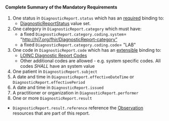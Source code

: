 #### Complete Summary of the Mandatory Requirements


1.  One status in `DiagnosticReport.status` which has an [required](http://hl7-fhir.github.io/terminologies.html#required) binding to:
    -   [DiagnosticReportStatus] value set.
1.  One category in `DiagnosticReport.category` which must have:
    -   a fixed `DiagnosticReport.category.coding.system`= "http://hl7.org/fhir/DiagnosticReport-category”
    -   a fixed `DiagnosticReport.category.coding.code`= "LAB"
1.  One code in `DiagnosticReport.code` which has an [extensible](http://hl7-fhir.github.io/terminologies.html#extensible) binding to:
    -   [LOINC Diagnostic Report Codes]
    -   Other additional codes are allowed - e.g. system specific codes. All codes *SHALL* have an system value
1.  One patient in `DiagnosticReport.subject`
1.  A date and time in `DiagnosticReport.effectiveDateTime` or `DiagnosticReport.effectivePeriod`
1.  A date and time in `DiagnosticReport.issued`
1.  A practitioner or organization in `DiagnosticReport.performer`
1.  One or more `DiagnosticReport.result`
-   `DiagnosticReport.result.reference` reference the [Observation] resources that are part of this report.


[DiagnosticReportStatus]: http://hl7-fhir.github.io/valueset-diagnostic-report-status.html
[Observation]: http://hl7-fhir.github.io/observation.html
[LOINC Diagnostic Report Codes]: http://hl7-fhir.github.io/valueset-report-codes.html